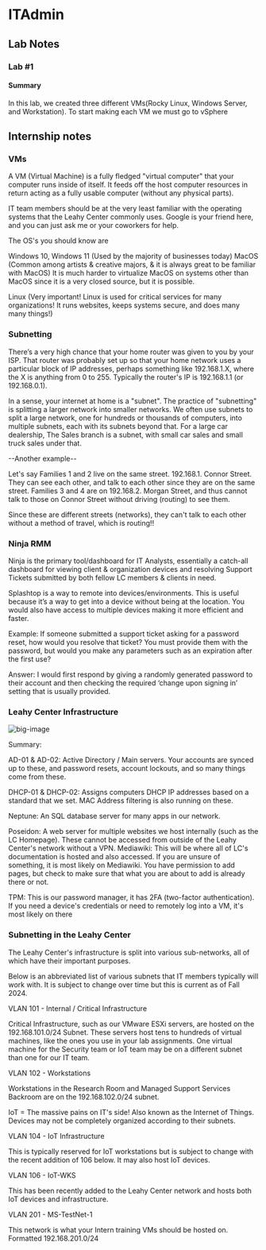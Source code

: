 # ITAdmin

## Lab Notes 

### Lab #1

#### Summary 
In this lab, we created three different VMs(Rocky Linux, Windows Server, and Workstation). To start making each VM we must go to vSphere 

## Internship notes

### VMs

A VM (Virtual Machine) is a fully fledged "virtual computer" that your computer runs inside of itself. It feeds off the host computer resources in return acting as a fully usable computer (without any physical parts).

IT team members should be at the very least familiar with the operating systems that the Leahy Center commonly uses. Google is your friend here, and you can just ask me or your coworkers for help.

The OS's you should know are


Windows 10, Windows 11 (Used by the majority of businesses today)
MacOS (Common among artists & creative majors, & it is always great to be familiar with MacOS) It is much harder to virtualize MacOS on systems other than MacOS since it is a very closed source, but it is possible.

Linux (Very important! Linux is used for critical services for many organizations! It runs websites, keeps systems secure, and does many many things!)

### Subnetting 

There’s a very high chance that your home router was given to you by your ISP. That router was probably set up so that your home network uses a particular block of IP addresses, perhaps something like 192.168.1.X, where the X is anything from 0 to 255. Typically the router's IP is 192.168.1.1 (or 192.168.0.1).


In a sense, your internet at home is a "subnet". The practice of "subnetting" is splitting a larger network into smaller networks. We often use subnets to split a large network, one for hundreds or thousands of computers, into multiple subnets, each with its subnets beyond that. For a large car dealership, The Sales branch is a subnet, with small car sales and small truck sales under that.


--Another example--

Let's say Families 1 and 2 live on the same street. 192.168.1. Connor Street. They can see each other, and talk to each other since they are on the same street. Families 3 and 4 are on 192.168.2. Morgan Street, and thus cannot talk to those on Connor Street without driving (routing) to see them.

Since these are different streets (networks), they can't talk to each other without a method of travel, which is routing!!

### Ninja RMM

Ninja is the primary tool/dashboard for IT Analysts, essentially a catch-all dashboard for viewing client & organization devices and resolving Support Tickets submitted by both fellow LC members & clients in need.

Splashtop is a way to remote into devices/environments. This is useful because it’s a way to get into a device without being at the location. You would also have access to multiple devices making it more efficient and faster.

Example:
If someone submitted a support ticket asking for a password reset, how would you resolve that ticket? You must provide them with the password, but would you make any parameters such as an expiration after the first use?

Answer: I would first respond by giving a randomly generated password to their account and then checking the required ‘change upon signing in’ setting that is usually provided.

### Leahy Center Infrastructure

![big-image](https://github.com/user-attachments/assets/291da51e-124f-4dfc-b564-155ee1bb396d)

Summary:

AD-01 & AD-02: Active Directory / Main servers. Your accounts are synced up to these, and password resets, account lockouts, and so many things come from these.

DHCP-01 & DHCP-02: Assigns computers DHCP IP addresses based on a standard that we set. MAC Address filtering is also running on these.

Neptune: An SQL database server for many apps in our network.

Poseidon: A web server for multiple websites we host internally (such as the LC Homepage). These cannot be accessed from outside of the Leahy Center's network without a VPN.
Mediawiki: This will be where all of LC's documentation is hosted and also accessed. If you are unsure of something, it is most likely on Mediawiki. You have permission to add pages, but check to make sure that what you are about to add is already there or not.

TPM: This is our password manager, it has 2FA (two-factor authentication). If you need a device's credentials or need to remotely log into a VM, it's most likely on there

### Subnetting in the Leahy Center
The Leahy Center's infrastructure is split into various sub-networks, all of which have their important purposes.

Below is an abbreviated list of various subnets that IT members typically will work with. It is subject to change over time but this is current as of Fall 2024.

VLAN 101 - Internal / Critical Infrastructure

Critical Infrastructure, such as our VMware ESXi servers, are hosted on the 192.168.101.0/24 Subnet. These servers host tens to hundreds of virtual machines, like the ones you use in your lab assignments. One virtual machine for the Security team or IoT team may be on a different subnet than one for our IT team.



VLAN 102 - Workstations

Workstations in the Research Room and Managed Support Services Backroom are on the 192.168.102.0/24 subnet.

IoT = The massive pains on IT's side! Also known as the Internet of Things. Devices may not be completely organized according to their subnets.

VLAN 104 - IoT Infrastructure

This is typically reserved for IoT workstations but is subject to change with the recent addition of 106 below. It may also host IoT devices.

VLAN 106 - IoT-WKS

This has been recently added to the Leahy Center network and hosts both IoT devices and infrastructure.

VLAN 201 - MS-TestNet-1

This network is what your Intern training VMs should be hosted on. Formatted 192.168.201.0/24

